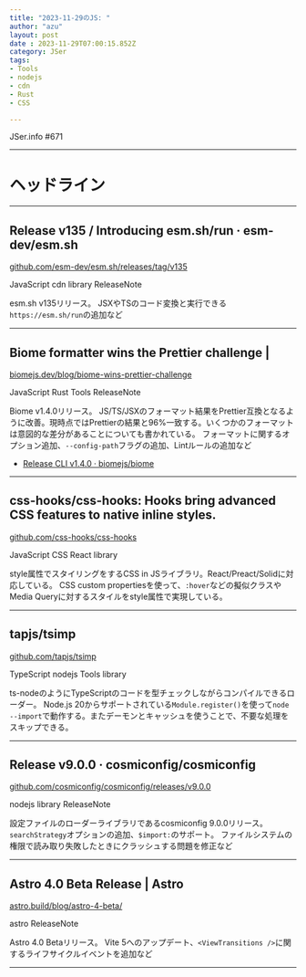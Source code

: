 ```yaml
---
title: "2023-11-29のJS: "
author: "azu"
layout: post
date : 2023-11-29T07:00:15.852Z
category: JSer
tags:
- Tools
- nodejs
- cdn
- Rust
- CSS

---
```


JSer.info #671

----

<h1 class="site-genre">ヘッドライン</h1>

----

## Release v135 / Introducing esm.sh/run · esm-dev/esm.sh
[github.com/esm-dev/esm.sh/releases/tag/v135](https://github.com/esm-dev/esm.sh/releases/tag/v135 "Release v135 / Introducing esm.sh/run · esm-dev/esm.sh")
<p class="jser-tags jser-tag-icon"><span class="jser-tag">JavaScript</span> <span class="jser-tag">cdn</span> <span class="jser-tag">library</span> <span class="jser-tag">ReleaseNote</span></p>

esm.sh v135リリース。
JSXやTSのコード変換と実行できる
`https://esm.sh/run`の追加など


----

## Biome formatter wins the Prettier challenge |
[biomejs.dev/blog/biome-wins-prettier-challenge](https://biomejs.dev/blog/biome-wins-prettier-challenge "Biome formatter wins the Prettier challenge |")
<p class="jser-tags jser-tag-icon"><span class="jser-tag">JavaScript</span> <span class="jser-tag">Rust</span> <span class="jser-tag">Tools</span> <span class="jser-tag">ReleaseNote</span></p>

Biome v1.4.0リリース。
JS/TS/JSXのフォーマット結果をPrettier互換となるように改善。現時点ではPrettierの結果と96%一致する。いくつかのフォーマットは意図的な差分があることについても書かれている。
フォーマットに関するオプション追加、`--config-path`フラグの追加、Lintルールの追加など

- [Release CLI v1.4.0 · biomejs/biome](https://github.com/biomejs/biome/releases/tag/cli%2Fv1.4.0 "Release CLI v1.4.0 · biomejs/biome")

----

## css-hooks/css-hooks: Hooks bring advanced CSS features to native inline styles.
[github.com/css-hooks/css-hooks](https://github.com/css-hooks/css-hooks "css-hooks/css-hooks: Hooks bring advanced CSS features to native inline styles.")
<p class="jser-tags jser-tag-icon"><span class="jser-tag">JavaScript</span> <span class="jser-tag">CSS</span> <span class="jser-tag">React</span> <span class="jser-tag">library</span></p>

style属性でスタイリングをするCSS in JSライブラリ。React/Preact/Solidに対応している。
CSS custom propertiesを使って、`:hover`などの擬似クラスやMedia Queryに対するスタイルをstyle属性で実現している。


----

## tapjs/tsimp
[github.com/tapjs/tsimp](https://github.com/tapjs/tsimp "tapjs/tsimp")
<p class="jser-tags jser-tag-icon"><span class="jser-tag">TypeScript</span> <span class="jser-tag">nodejs</span> <span class="jser-tag">Tools</span> <span class="jser-tag">library</span></p>

ts-nodeのようにTypeScriptのコードを型チェックしながらコンパイルできるローダー。
Node.js 20からサポートされている`Module.register()`を使って`node --import`で動作する。またデーモンとキャッシュを使うことで、不要な処理をスキップできる。


----

## Release v9.0.0 · cosmiconfig/cosmiconfig
[github.com/cosmiconfig/cosmiconfig/releases/v9.0.0](https://github.com/cosmiconfig/cosmiconfig/releases/v9.0.0 "Release v9.0.0 · cosmiconfig/cosmiconfig")
<p class="jser-tags jser-tag-icon"><span class="jser-tag">nodejs</span> <span class="jser-tag">library</span> <span class="jser-tag">ReleaseNote</span></p>

設定ファイルのローダーライブラリであるcosmiconfig 9.0.0リリース。
`searchStrategy`オプションの追加、`$import:`のサポート。
ファイルシステムの権限で読み取り失敗したときにクラッシュする問題を修正など


----

## Astro 4.0 Beta Release | Astro
[astro.build/blog/astro-4-beta/](https://astro.build/blog/astro-4-beta/ "Astro 4.0 Beta Release | Astro")
<p class="jser-tags jser-tag-icon"><span class="jser-tag">astro</span> <span class="jser-tag">ReleaseNote</span></p>

Astro 4.0 Betaリリース。
Vite 5へのアップデート、`<ViewTransitions />`に関するライフサイクルイベントを追加など


----
